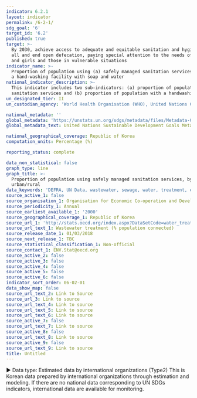 ```yaml
---
indicator: 6.2.1
layout: indicator
permalink: /6-2-1/
sdg_goal: '6'
target_id: '6.2'
published: true
target: >-
  By 2030, achieve access to adequate and equitable sanitation and hygiene for
  all and end open defecation, paying special attention to the needs of women
  and girls and those in vulnerable situations
indicator_name: >-
  Proportion of population using (a) safely managed sanitation services and (b)
  a hand-washing facility with soap and water
national_indicator_description: >-
  This indicator includes two sub-indicators: (a) proportion of population using safely managed 
  sanitation services and (b) proportion of population with a handwashing facility with soap and water.  
un_designated_tier: II
un_custodian_agency: 'World Health Organisation (WHO), United Nations Children''s Fund (UNICEFF)'

national_metadata: ''
global_metadata: 'https://unstats.un.org/sdgs/metadata/files/Metadata-06-02-01.pdf'
global_metadata_text: United Nations Sustainable Development Goals Metadata (PDF 271 KB)

national_geographical_coverage: Republic of Korea
computation_units: Percentage (%)

reporting_status: complete

data_non_statistical: false
graph_type: line
graph_title: >-
  Proportion of population using safely managed sanitation services, by
  urban/rural
data_keywords: 'DEFRA, UN Data, wastewater, sewage, water, treatment, environment'
source_active_1: false
source_organisation_1: Organisation for Economic Co-operation and Development (OECD)
source_periodicity_1: Annual
source_earliest_available_1: '2000'
source_geographical_coverage_1: Republic of Korea
source_url_1: 'http://stats.oecd.org/index.aspx?DataSetCode=water_treat#'
source_url_text_1: Wastewater treatment (% population connected)
source_release_date_1: 01/03/2018
source_next_release_1: TBC
source_statistical_classification_1: Non-official
source_contact_1: ENV.Stat@oecd.org
source_active_2: false
source_active_3: false
source_active_4: false
source_active_5: false
source_active_6: false
indicator_sort_order: 06-02-01
data_show_map: false
source_url_text_2: Link to Source
source_url_3: Link to source
source_url_text_4: Link to source
source_url_text_5: Link to source
source_url_text_6: Link to source
source_active_7: false
source_url_text_7: Link to source
source_active_8: false
source_url_text_8: Link to source
source_active_9: false
source_url_text_9: Link to source
title: Untitled
---
```

▶ Data type: Estimated data by international organizations (Type2) This is Korean data prepared by international organizations through estimation and modeling. If there are no national data corresponding to UN SDGs indicators, international data are available for monitoring.
